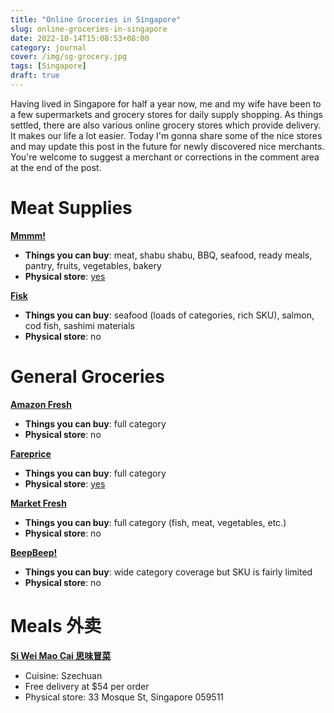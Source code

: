 ```yaml
---
title: "Online Groceries in Singapore"
slug: online-groceries-in-singapore
date: 2022-10-14T15:08:53+08:00
category: journal
cover: /img/sg-grocery.jpg
tags: [Singapore]
draft: true
---
```


Having lived in Singapore for half a year now, me and my wife have been to a few supermarkets and grocery stores for  daily supply shopping. As things settled, there are also various online grocery stores which provide delivery. It makes our life a lot easier. Today I'm gonna share some of the nice stores and may update this post in the future for newly discovered nice merchants. You're welcome to suggest a merchant or corrections in the comment area at the end of the post.

# Meat Supplies

**[Mmmm!](https://mmmm.com.sg)**

- **Things you can buy**: meat, shabu shabu, BBQ, seafood, ready meals, pantry, fruits, vegetables, bakery
- **Physical store**: [yes](https://mmmm.com.sg/stores)

**[Fisk](https://fisk.com.sg/)**

- **Things you can buy**: seafood (loads of categories, rich SKU), salmon, cod fish, sashimi materials
- **Physical store**: no

# General Groceries

**[Amazon Fresh](https://www.amazon.sg/alm/storefront)**

- **Things you can buy**: full category
- **Physical store**: no

**[Fareprice](https://www.fairprice.com.sg/)**

- **Things you can buy**: full category
- **Physical store**: [yes](https://www.fairprice.com.sg/store-locator)

**[Market Fresh](https://marketfresh.com.sg)**

- **Things you can buy**: full category (fish, meat, vegetables, etc.)
- **Physical store**: no

**[BeepBeep!](https://beepbeepmart.com/en-sg/)**

- **Things you can buy**: wide category coverage but SKU is fairly limited
- **Physical store**: no

# Meals 外卖

**[Si Wei Mao Cai 思味冒菜](https://siweimaocai.meuu.online)**

- Cuisine: Szechuan
- Free delivery at $54 per order
- Physical store: 33 Mosque St, Singapore 059511
